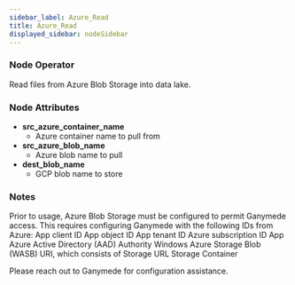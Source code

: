 ```yaml
---
sidebar_label: Azure_Read
title: Azure_Read
displayed_sidebar: nodeSidebar
---
```


### Node Operator
Read files from Azure Blob Storage into data lake.


### Node Attributes
- **src_azure_container_name**
  - Azure container name to pull from
- **src_azure_blob_name**
  - Azure blob name to pull
- **dest_blob_name**
  - GCP blob name to store


### Notes
Prior to usage, Azure Blob Storage must be configured to permit Ganymede access.  This requires
configuring Ganymede with the following IDs from Azure:
App client ID
App object ID
App tenant ID
Azure subscription ID
App Azure Active Directory (AAD) Authority
Windows Azure Storage Blob (WASB) URI, which consists of
Storage URL
Storage Container

Please reach out to Ganymede for configuration assistance.